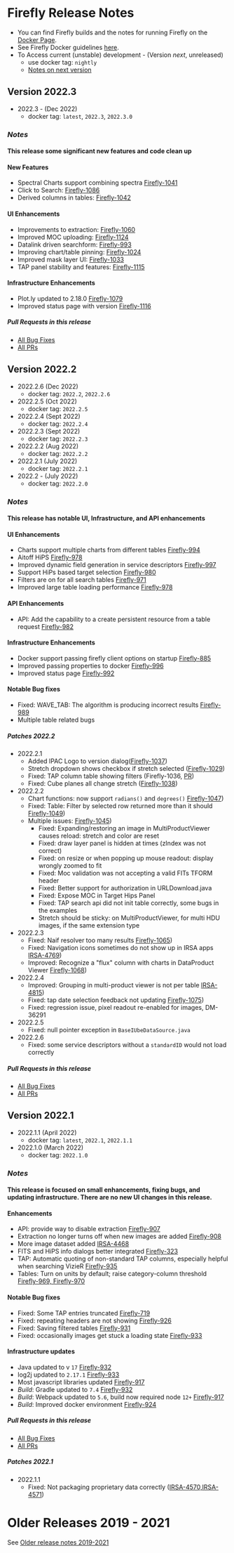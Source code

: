 # Firefly Release Notes

- You can find Firefly builds and the notes for running Firefly on the [Docker Page](https://hub.docker.com/r/ipac/firefly).
- See Firefly Docker guidelines [here](firefly-docker.md).
- To Access current (unstable) development - (Version _next_, unreleased) 
  - use docker tag: `nightly`
  - [Notes on next version](next-release-details.md)


## Version 2022.3 
- 2022.3 - (Dec 2022)
  - docker tag: `latest`, `2022.3`, `2022.3.0`

### _Notes_
#### This release some significant new features and code clean up

#### New Features
- Spectral Charts support combining spectra [Firefly-1041](https://github.com/Caltech-IPAC/firefly/pull/1274)
- Click to Search: [Firefly-1086](https://github.com/Caltech-IPAC/firefly/pull/1275)
- Derived columns in tables: [Firefly-1042](https://github.com/Caltech-IPAC/firefly/pull/1283)

#### UI Enhancements
- Improvements to extraction: [Firefly-1060](https://github.com/Caltech-IPAC/firefly/pull/1280)
- Improved MOC uploading: [Firefly-1124](https://github.com/Caltech-IPAC/firefly/pull/1294)
- Datalink driven searchform: [Firefly-993](https://github.com/Caltech-IPAC/firefly/pull/1298) 
- Improving chart/table pinning: [Firefly-1024](https://github.com/Caltech-IPAC/firefly/pull/1299) 
- Improved mask layer UI: [Firefly-1033](https://github.com/Caltech-IPAC/firefly/pull/1304) 
- TAP panel stability and features: [Firefly-1115](https://github.com/Caltech-IPAC/firefly/pull/1286) 

#### Infrastructure Enhancements
- Plot.ly updated to 2.18.0 [Firefly-1079](https://github.com/Caltech-IPAC/firefly/pull/1272)
- Improved status page with version [Firefly-1116](https://github.com/Caltech-IPAC/firefly/pull/1295)



##### _Pull Requests in this release_
- [All Bug Fixes](https://github.com/caltech-ipac/firefly/pulls?q=is%3apr+milestone%3a2022.3+label%3abug)
- [All PRs](https://github.com/caltech-ipac/firefly/pulls?q=is%3apr++milestone%3a2022.3+)



## Version 2022.2 
- 2022.2.6 (Dec 2022)
  - docker tag: `2022.2`, `2022.2.6`
- 2022.2.5 (Oct 2022)
  - docker tag: `2022.2.5`
- 2022.2.4 (Sept 2022)
  - docker tag: `2022.2.4`
- 2022.2.3 (Sept 2022)
  - docker tag: `2022.2.3`
- 2022.2.2 (Aug 2022)
  - docker tag: `2022.2.2`
- 2022.2.1 (July 2022)
  - docker tag: `2022.2.1`
- 2022.2 - (July 2022)
  - docker tag: `2022.2.0`

### _Notes_
#### This release has notable UI, Infrastructure, and  API enhancements

#### UI Enhancements
- Charts support multiple charts from different tables [Firefly-994](https://github.com/Caltech-IPAC/firefly/pull/1229)
- Aitoff HiPS [Firefly-978](https://github.com/Caltech-IPAC/firefly/pull/1207)
- Improved dynamic field generation in service descriptors [Firefly-997](https://github.com/Caltech-IPAC/firefly/pull/1226)
- Support HiPs based target selection [Firefly-980](https://github.com/Caltech-IPAC/firefly/pull/1227)
- Filters are on for all search tables [Firefly-971](https://github.com/Caltech-IPAC/firefly/pull/1213)
- Improved large table loading performance [Firefly-978](https://github.com/Caltech-IPAC/firefly/pull/1206)

#### API Enhancements
- API: Add the capability to a create persistent resource from a table request [Firefly-982](https://github.com/Caltech-IPAC/firefly/pull/1214)

#### Infrastructure Enhancements
- Docker support passing firefly client options on startup [Firefly-885](https://github.com/Caltech-IPAC/firefly/pull/1227)
- Improved passing properties to docker [Firefly-996](https://github.com/Caltech-IPAC/firefly/pull/1225)
- Improved status page [Firefly-992](https://github.com/Caltech-IPAC/firefly/pull/1218)

#### Notable Bug fixes
- Fixed: WAVE_TAB: The algorithm is producing incorrect results [Firefly-989](https://github.com/Caltech-IPAC/firefly/pull/1224)
- Multiple table related bugs


##### _Patches 2022.2_
- 2022.2.1
  - Added IPAC Logo to version dialog([Firefly-1037](https://github.com/Caltech-IPAC/firefly/pull/1225))
  - Stretch dropdown shows checkbox if stretch selected ([Firefly-1029](https://github.com/Caltech-IPAC/firefly/pull/1225))
  - Fixed: TAP column table showing filters (Firefly-1036, [PR](https://github.com/Caltech-IPAC/firefly/pull/1244))
  - Fixed: Cube planes all change stretch ([Firefly-1038](https://github.com/Caltech-IPAC/firefly/pull/1225))
- 2022.2.2
  - Chart functions: now support `radians()` and `degrees()` [Firefly-1047](https://github.com/Caltech-IPAC/firefly/pull/1254))
  - Fixed: Table: Filter by selected row returned more than it should [Firefly-1049](https://github.com/Caltech-IPAC/firefly/pull/1250))
  - Multiple issues: [Firefly-1045](https://github.com/Caltech-IPAC/firefly/pull/1248))
    - Fixed: Expanding/restoring an image in MultiProductViewer causes reload: stretch and color are reset
    - Fixed: draw layer panel is hidden at times (zIndex was not correct)
    - Fixed: on resize or when popping up mouse readout: display wrongly zoomed to fit 
    - Fixed: Moc validation was not accepting a valid FITs TFORM header
    - Fixed: Better support for authorization in URLDownload.java
    - Fixed: Expose MOC in Target Hips Panel
    - Fixed: TAP search api did not init table correctly, some bugs in the examples
    - Stretch should be sticky: on MultiProductViewer, for multi HDU images, if the same extension type
- 2022.2.3
  - Fixed: Naif resolver too many results [Firefly-1065](https://github.com/Caltech-IPAC/firefly/pull/1264))
  - Fixed: Navigation icons sometimes do not show up in IRSA apps [IRSA-4769](https://github.com/Caltech-IPAC/firefly/pull/1263))
  - Improved: Recognize a "flux" column with charts in DataProduct Viewer  [Firefly-1068](https://github.com/Caltech-IPAC/firefly/pull/1265))
- 2022.2.4
  - Improved: Grouping in multi-product viewer is not per table [IRSA-4815](https://github.com/Caltech-IPAC/firefly/pull/1270))
  - Fixed: tap date selection feedback not updating [Firefly-1075](https://github.com/Caltech-IPAC/firefly/pull/1271))
  - Fixed: regression issue, pixel readout re-enabled for images, DM-36291
- 2022.2.5
  - Fixed: null pointer exception in `BaseIUbeDataSource.java`
- 2022.2.6
  - Fixed: some service descriptors without a `standardID` would not load correctly



##### _Pull Requests in this release_
- [All Bug Fixes](https://github.com/caltech-ipac/firefly/pulls?q=is%3apr+milestone%3a2022.2+label%3abug)
- [All PRs](https://github.com/caltech-ipac/firefly/pulls?q=is%3apr++milestone%3a2022.2+)


## Version 2022.1
- 2022.1.1 (April 2022)
  - docker tag: `latest`, `2022.1`, `2022.1.1`
- 2022.1.0 (March 2022)
  - docker tag: `2022.1.0`

### _Notes_
#### This release is focused on small enhancements, fixing bugs, and updating infrastructure. There are no new UI changes in this release.

#### Enhancements
- API: provide way to disable extraction [Firefly-907](https://github.com/Caltech-IPAC/firefly/pull/1175)
- Extraction no longer turns off when new images are added [Firefly-908](https://github.com/Caltech-IPAC/firefly/pull/1174)
- More image dataset added [IRSA-4468](https://github.com/Caltech-IPAC/firefly/pull/1191)
- FITS and HiPS info dialogs better integrated [Firefly-323](https://github.com/Caltech-IPAC/firefly/pull/1185)
- TAP: Automatic quoting of non-standard TAP columns, especially helpful when searching VizieR [Firefly-935](https://github.com/Caltech-IPAC/firefly/pull/1182)
- Tables: Turn on units by default; raise category-column threshold [Firefly-969, Firefly-970](https://github.com/Caltech-IPAC/firefly/pull/1201)

#### Notable Bug fixes
- Fixed: Some TAP entries truncated [Firefly-719](https://github.com/Caltech-IPAC/firefly/pull/1178)
- Fixed: repeating headers are not showing [Firefly-926](https://github.com/Caltech-IPAC/firefly/pull/1173)
- Fixed: Saving filtered tables [Firefly-931](https://github.com/Caltech-IPAC/firefly/pull/1180)
- Fixed: occasionally images get stuck a loading state  [Firefly-933](https://github.com/Caltech-IPAC/firefly/pull/1202)
  
#### Infrastructure updates
- Java updated to v `17`  [Firefly-932](https://github.com/Caltech-IPAC/firefly/pull/1192)
- log2j updated to `2.17.1` [Firefly-933](https://github.com/Caltech-IPAC/firefly/pull/1188)
- Most javascript libraries updated [Firefly-917](https://github.com/Caltech-IPAC/firefly/pull/1166)
- _Build_: Gradle updated to `7.4` [Firefly-932](https://github.com/Caltech-IPAC/firefly/pull/1192)
- _Build_: Webpack updated to `5.6`, build now required node `12+` [Firefly-917](https://github.com/Caltech-IPAC/firefly/pull/1166)
- _Build_: Improved docker environment [Firefly-924](https://github.com/Caltech-IPAC/firefly/pull/1166)


##### _Pull Requests in this release_
- [All Bug Fixes](https://github.com/caltech-ipac/firefly/pulls?q=is%3apr+milestone%3a2022.1+label%3abug)
- [All PRs](https://github.com/caltech-ipac/firefly/pulls?q=is%3apr++milestone%3a2022.1+)

##### _Patches 2022.1_
- 2022.1.1
  - Fixed: Not packaging proprietary data correctly ([IRSA-4570,IRSA-4571](https://github.com/Caltech-IPAC/firefly/pull/1209))
     


# Older Releases 2019 - 2021

See [Older release notes 2019-2021](older-release-notes-2019-2021.md)
